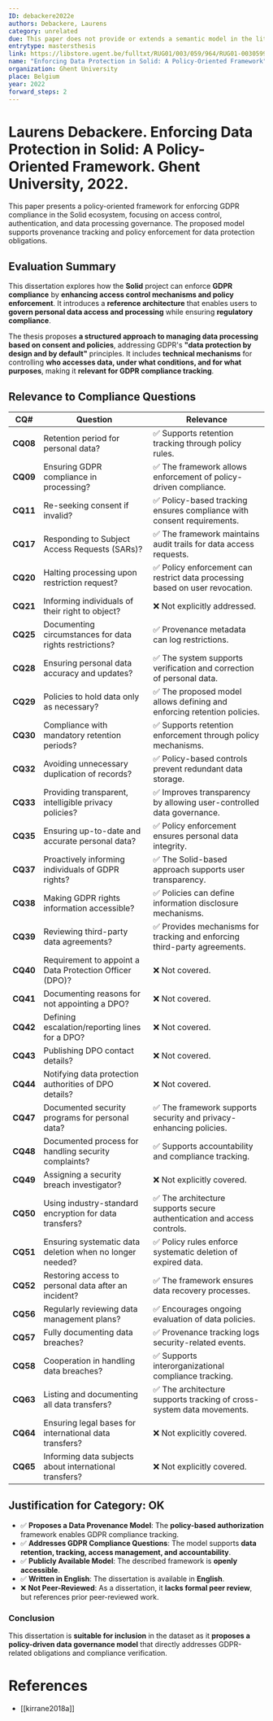 ```yaml
---
ID: debackere2022e
authors: Debackere, Laurens
category: unrelated
due: This paper does not provide or extends a semantic model in the literature
entrytype: mastersthesis
link: https://libstore.ugent.be/fulltxt/RUG01/003/059/964/RUG01-003059964_2022_0001_AC.pdf
name: "Enforcing Data Protection in Solid: A Policy-Oriented Framework"
organization: Ghent University
place: Belgium
year: 2022
forward_steps: 2
---
```

# Laurens Debackere. Enforcing Data Protection in Solid: A Policy-Oriented Framework. Ghent University, 2022.

This paper presents a policy-oriented framework for enforcing GDPR compliance in the Solid ecosystem, focusing on access control, authentication, and data processing governance. The proposed model supports provenance tracking and policy enforcement for data protection obligations.

## Evaluation Summary

This dissertation explores how the **Solid** project can enforce **GDPR compliance** by **enhancing access control mechanisms and policy enforcement**. It introduces a **reference architecture** that enables users to **govern personal data access and processing** while ensuring **regulatory compliance**.

The thesis proposes **a structured approach to managing data processing based on consent and policies**, addressing GDPR's **"data protection by design and by default"** principles. It includes **technical mechanisms** for controlling **who accesses data, under what conditions, and for what purposes**, making it **relevant for GDPR compliance tracking**.

## Relevance to Compliance Questions

| **CQ#** | **Question** | **Relevance** |
|---------|------------|-------------|
| **CQ08** | Retention period for personal data? | ✅ Supports retention tracking through policy rules. |
| **CQ09** | Ensuring GDPR compliance in processing? | ✅ The framework allows enforcement of policy-driven compliance. |
| **CQ11** | Re-seeking consent if invalid? | ✅ Policy-based tracking ensures compliance with consent requirements. |
| **CQ17** | Responding to Subject Access Requests (SARs)? | ✅ The framework maintains audit trails for data access requests. |
| **CQ20** | Halting processing upon restriction request? | ✅ Policy enforcement can restrict data processing based on user revocation. |
| **CQ21** | Informing individuals of their right to object? | ❌ Not explicitly addressed. |
| **CQ25** | Documenting circumstances for data rights restrictions? | ✅ Provenance metadata can log restrictions. |
| **CQ28** | Ensuring personal data accuracy and updates? | ✅ The system supports verification and correction of personal data. |
| **CQ29** | Policies to hold data only as necessary? | ✅ The proposed model allows defining and enforcing retention policies. |
| **CQ30** | Compliance with mandatory retention periods? | ✅ Supports retention enforcement through policy mechanisms. |
| **CQ32** | Avoiding unnecessary duplication of records? | ✅ Policy-based controls prevent redundant data storage. |
| **CQ33** | Providing transparent, intelligible privacy policies? | ✅ Improves transparency by allowing user-controlled data governance. |
| **CQ35** | Ensuring up-to-date and accurate personal data? | ✅ Policy enforcement ensures personal data integrity. |
| **CQ37** | Proactively informing individuals of GDPR rights? | ✅ The Solid-based approach supports user transparency. |
| **CQ38** | Making GDPR rights information accessible? | ✅ Policies can define information disclosure mechanisms. |
| **CQ39** | Reviewing third-party data agreements? | ✅ Provides mechanisms for tracking and enforcing third-party agreements. |
| **CQ40** | Requirement to appoint a Data Protection Officer (DPO)? | ❌ Not covered. |
| **CQ41** | Documenting reasons for not appointing a DPO? | ❌ Not covered. |
| **CQ42** | Defining escalation/reporting lines for a DPO? | ❌ Not covered. |
| **CQ43** | Publishing DPO contact details? | ❌ Not covered. |
| **CQ44** | Notifying data protection authorities of DPO details? | ❌ Not covered. |
| **CQ47** | Documented security programs for personal data? | ✅ The framework supports security and privacy-enhancing policies. |
| **CQ48** | Documented process for handling security complaints? | ✅ Supports accountability and compliance tracking. |
| **CQ49** | Assigning a security breach investigator? | ❌ Not explicitly covered. |
| **CQ50** | Using industry-standard encryption for data transfers? | ✅ The architecture supports secure authentication and access controls. |
| **CQ51** | Ensuring systematic data deletion when no longer needed? | ✅ Policy rules enforce systematic deletion of expired data. |
| **CQ52** | Restoring access to personal data after an incident? | ✅ The framework ensures data recovery processes. |
| **CQ56** | Regularly reviewing data management plans? | ✅ Encourages ongoing evaluation of data policies. |
| **CQ57** | Fully documenting data breaches? | ✅ Provenance tracking logs security-related events. |
| **CQ58** | Cooperation in handling data breaches? | ✅ Supports interorganizational compliance tracking. |
| **CQ63** | Listing and documenting all data transfers? | ✅ The architecture supports tracking of cross-system data movements. |
| **CQ64** | Ensuring legal bases for international data transfers? | ❌ Not explicitly covered. |
| **CQ65** | Informing data subjects about international transfers? | ❌ Not explicitly covered. |

## Justification for Category: OK

- ✅ **Proposes a Data Provenance Model**: The **policy-based authorization** framework enables GDPR compliance tracking.
- ✅ **Addresses GDPR Compliance Questions**: The model supports **data retention, tracking, access management, and accountability**.
- ✅ **Publicly Available Model**: The described framework is **openly accessible**.
- ✅ **Written in English**: The dissertation is available in **English**.
- ❌ **Not Peer-Reviewed**: As a dissertation, it **lacks formal peer review**, but references prior peer-reviewed work.

### **Conclusion**
This dissertation is **suitable for inclusion** in the dataset as it **proposes a policy-driven data governance model** that directly addresses GDPR-related obligations and compliance verification.

# References

- [[kirrane2018a]]